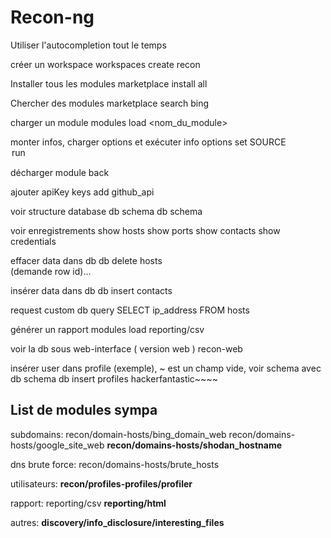 # Recon-ng

Utiliser l'autocompletion tout le temps

créer un workspace
    workspaces create recon

Installer tous les modules
    marketplace install all

Chercher des modules
    marketplace search bing

charger un module 
    modules load <nom_du_module>

monter infos, charger options et exécuter
    info
    options set SOURCE <option>
    run

décharger module
    back

ajouter apiKey
    keys add github_api <key>

voir structure database
    db schema
    db schema

voir enregistrements
    show hosts
    show ports
    show contacts
    show credentials

effacer data dans db
    db delete hosts  
    (demande row id)... 

insérer data dans db
    db insert contacts

request custom
    db query SELECT ip_address FROM hosts

générer un rapport
    modules load reporting/csv

voir la db sous web-interface ( version web )
    recon-web  

insérer user dans profile (exemple), ~ est un champ vide, voir schema avec db schema
    db insert profiles hackerfantastic~~~~



## List de modules sympa

subdomains: 
    recon/domain-hosts/bing_domain_web
    recon/domains-hosts/google_site_web
    **recon/domains-hosts/shodan_hostname**


dns brute force:
    recon/domains-hosts/brute_hosts

utilisateurs:
    **recon/profiles-profiles/profiler**

rapport:
    reporting/csv
    **reporting/html**

autres:
    **discovery/info_disclosure/interesting_files**
